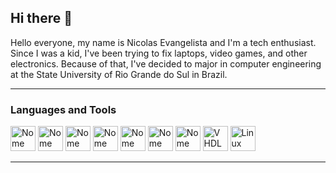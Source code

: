 ## Hi there 👋
Hello everyone, my name is Nicolas Evangelista and I'm a tech enthusiast. Since I was a kid, I've been trying to fix laptops, video games, and other electronics. Because of that, I've decided to major in computer engineering at the State University of Rio Grande do Sul in Brazil.

---
### Languages and Tools
<img src="https://cdn.jsdelivr.net/gh/devicons/devicon@latest/icons/java/java-original.svg" alt="Nome da Ferramenta 1" width="40" height="40"/> <img src="https://cdn.jsdelivr.net/gh/devicons/devicon@latest/icons/c/c-original.svg" alt="Nome da Ferramenta 2" width="40" height="40"/> <img src="https://cdn.jsdelivr.net/gh/devicons/devicon@latest/icons/javascript/javascript-original.svg" alt="Nome da Ferramenta 3" width="40" height="40"/>
<img src="https://cdn.jsdelivr.net/gh/devicons/devicon@latest/icons/html5/html5-original.svg" alt="Nome da Ferramenta 4" width="40" height="40"/>
<img src="https://cdn.jsdelivr.net/gh/devicons/devicon@latest/icons/css3/css3-original.svg" alt="Nome da Ferramenta 4" width="40" height="40"/>
<img src="https://cdn.jsdelivr.net/gh/devicons/devicon@latest/icons/github/github-original.svg" alt="Nome da Ferramenta 4" width="40" height="40"/>
<img src="https://cdn.jsdelivr.net/gh/devicons/devicon@latest/icons/git/git-original.svg" alt="Nome da Ferramenta 4" width="40" height="40"/>
<img src="https://cdn.jsdelivr.net/gh/vscode-icons/vscode-icons@master/icons/file_type_vhdl.svg" alt="VHDL" width="40" height="40"/>
<img src="https://cdn.jsdelivr.net/gh/devicons/devicon@latest/icons/linux/linux-original.svg" alt="Linux" width="40" height="40"/>

---
<!--
**nickevangelista/nickevangelista** is a ✨ _special_ ✨ repository because its `README.md` (this file) appears on your GitHub profile.

Here are some ideas to get you started:

- 🔭 I’m currently working on ...
- 🌱 I’m currently learning ...
- 👯 I’m looking to collaborate on ...
- 🤔 I’m looking for help with ...
- 💬 Ask me about ...
- 📫 How to reach me: ...
- 😄 Pronouns: ...
- ⚡ Fun fact: ...
-->
